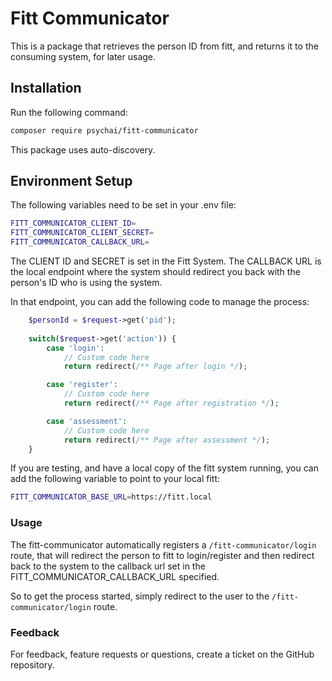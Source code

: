 # Fitt Communicator

This is a package that retrieves the person ID from fitt, and returns it to the consuming system, for later usage.

## Installation

Run the following command:
```bash
composer require psychai/fitt-communicator
```

This package uses auto-discovery.

## Environment Setup
The following variables need to be set in your .env file:
```bash
FITT_COMMUNICATOR_CLIENT_ID=
FITT_COMMUNICATOR_CLIENT_SECRET=
FITT_COMMUNICATOR_CALLBACK_URL=
```
The CLIENT ID and SECRET is set in the Fitt System. The CALLBACK URL is the local endpoint where the system should redirect you back with the person's ID who is using the system.

In that endpoint, you can add the following code to manage the process:
```php
    $personId = $request->get('pid');
        
    switch($request->get('action')) {
        case 'login':
            // Custom code here
            return redirect(/** Page after login */);

        case 'register':
            // Custom code here
            return redirect(/** Page after registration */);

        case 'assessment':
            // Custom code here
            return redirect(/** Page after assessment */);
    }
```

If you are testing, and have a local copy of the fitt system running, you can add the following variable to point to your local fitt:
```bash
FITT_COMMUNICATOR_BASE_URL=https://fitt.local
```

### Usage

The fitt-communicator automatically registers a `/fitt-communicator/login` route, that will redirect the person to fitt to login/register
and then redirect back to the system to the callback url set in the FITT_COMMUNICATOR_CALLBACK_URL specified.

So to get the process started, simply redirect to the user to the `/fitt-communicator/login` route.

### Feedback

For feedback, feature requests or questions, create a ticket on the GitHub repository.